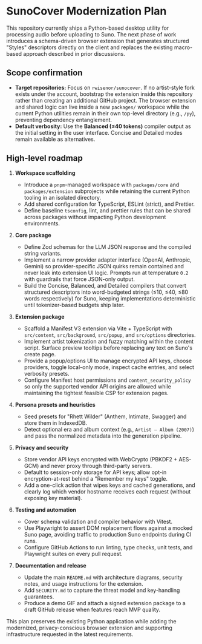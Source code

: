 # SunoCover Modernization Plan

This repository currently ships a Python-based desktop utility for processing audio before uploading to Suno. The next phase of work introduces a schema-driven browser extension that generates structured "Styles" descriptors directly on the client and replaces the existing macro-based approach described in prior discussions.

## Scope confirmation

* **Target repositories:** Focus on `rwisenor/sunocover`. If no artist-style fork exists under the account, bootstrap the extension inside this repository rather than creating an additional GitHub project. The browser extension and shared logic can live inside a new `packages/` workspace while the current Python utilities remain in their own top-level directory (e.g., `/py`), preventing dependency entanglement.
* **Default verbosity:** Use the **Balanced (≤40 tokens)** compiler output as the initial setting in the user interface. Concise and Detailed modes remain available as alternatives.

## High-level roadmap

1. **Workspace scaffolding**
   * Introduce a `pnpm`-managed workspace with `packages/core` and `packages/extension` subprojects while retaining the current Python tooling in an isolated directory.
   * Add shared configuration for TypeScript, ESLint (strict), and Prettier.
   * Define baseline `tsconfig`, lint, and prettier rules that can be shared across packages without impacting Python development environments.

2. **Core package**
   * Define Zod schemas for the LLM JSON response and the compiled string variants.
   * Implement a narrow provider adapter interface (OpenAI, Anthropic, Gemini) so provider-specific JSON quirks remain contained and never leak into extension UI logic. Prompts run at temperature `0.2` with guardrails that force JSON-only output.
   * Build the Concise, Balanced, and Detailed compilers that convert structured descriptors into word-budgeted strings (≤10, ≤40, ≤80 words respectively) for Suno, keeping implementations deterministic until tokenizer-based budgets ship later.

3. **Extension package**
   * Scaffold a Manifest V3 extension via Vite + TypeScript with `src/content`, `src/background`, `src/popup`, and `src/options` directories.
   * Implement artist tokenization and fuzzy matching within the content script. Surface preview tooltips before replacing any text on Suno's create page.
   * Provide a popup/options UI to manage encrypted API keys, choose providers, toggle local-only mode, inspect cache entries, and select verbosity presets.
   * Configure Manifest host permissions and `content_security_policy` so only the supported vendor API origins are allowed while maintaining the tightest feasible CSP for extension pages.

4. **Persona presets and heuristics**
   * Seed presets for "Rhett Wilder" (Anthem, Intimate, Swagger) and store them in IndexedDB.
   * Detect optional era and album context (e.g., `Artist – Album (2007)`) and pass the normalized metadata into the generation pipeline.

5. **Privacy and security**
   * Store vendor API keys encrypted with WebCrypto (PBKDF2 + AES-GCM) and never proxy through third-party servers.
   * Default to session-only storage for API keys; allow opt-in encryption-at-rest behind a "Remember my keys" toggle.
   * Add a one-click action that wipes keys and cached generations, and clearly log which vendor hostname receives each request (without exposing key material).

6. **Testing and automation**
   * Cover schema validation and compiler behavior with Vitest.
   * Use Playwright to assert DOM replacement flows against a mocked Suno page, avoiding traffic to production Suno endpoints during CI runs.
   * Configure GitHub Actions to run linting, type checks, unit tests, and Playwright suites on every pull request.

7. **Documentation and release**
   * Update the main `README.md` with architecture diagrams, security notes, and usage instructions for the extension.
   * Add `SECURITY.md` to capture the threat model and key-handling guarantees.
   * Produce a demo GIF and attach a signed extension package to a draft GitHub release when features reach MVP quality.

This plan preserves the existing Python application while adding the modernized, privacy-conscious browser extension and supporting infrastructure requested in the latest requirements.
